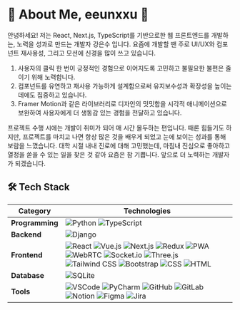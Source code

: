 

<!--
**eeunxxu/eeunxxu** is a ✨ _special_ ✨ repository because its `README.md` (this file) appears on your GitHub profile.

Here are some ideas to get you started:

- 🔭 I’m currently working on ...
- 🌱 I’m currently learning ...
- 👯 I’m looking to collaborate on ...
- 🤔 I’m looking for help with ...
- 💬 Ask me about ...
- 📫 How to reach me: ...
- 😄 Pronouns: ...
- ⚡ Fun fact: ...
-->

# 🌟 About Me, eeunxxu 🌟
안녕하세요! 저는 React, Next.js, TypeScript를 기반으로한 웹 프론트엔드를 개발하는, 노력을 성과로 만드는 개발자 강은수 입니다.
요즘에 개발할 땐 주로 UI/UX와 컴포넌트 재사용성, 그리고 모션에 신경을 많이 쓰고 있습니다.

1. 사용자의 클릭 한 번이 긍정적인 경험으로 이어지도록 고민하고 불필요한 불편은 줄이기 위해 노력합니다.
2. 컴포넌트를 유연하고 재사용 가능하게 설계함으로써 유지보수성과 확장성을 높이는 데에도 집중하고 있습니다.
3. Framer Motion과 같은 라이브러리로 디자인의 밋밋함을 시각적 애니메이션으로 보완하여 사용자에게 더 생동감 있는 경험을 전달하고 있습니다.

프로젝트 수행 시에는 개발이 취미가 되어 매 시간 몰두하는 편입니다. 때론 힘들기도 하지만, 프로젝트를 마치고 나면 항상 많은 것을 배우게 되었고 눈에 보이는 성과를 통해 보람을 느꼈습니다. 대학 시절 내내 진로에 대해 고민했는데, 마침내 진심으로 좋아하고 열정을 쏟을 수 있는 일을 찾은 것 같아 요즘은 참 기쁩니다.
앞으로 더 노력하는 개발자가 되겠습니다.



## 🛠️ Tech Stack

| **Category**       | **Technologies**                                     |
|---------------------|-----------------------------------------------------|
| **Programming**     | ![Python](https://img.shields.io/badge/Python-3776AB?style=for-the-badge&logo=python&logoColor=white) ![TypeScript](https://img.shields.io/badge/-TypeScript-3178C6?style=for-the-badge&logo=typescript&logoColor=white)| ![JavaScript](https://img.shields.io/badge/JavaScript-F7DF1E?style=for-the-badge&logo=javascript&logoColor=black) 
| **Backend**         | ![Django](https://img.shields.io/badge/Django-092E20?style=for-the-badge&logo=django&logoColor=white) |
| **Frontend**        | ![React](https://img.shields.io/badge/React-61DAFB?style=for-the-badge&logo=react&logoColor=black) ![Vue.js](https://img.shields.io/badge/Vue.js-4FC08D?style=for-the-badge&logo=vue.js&logoColor=white) ![Next.js](https://img.shields.io/badge/-Next.js-000000?style=for-the-badge&logo=nextdotjs&logoColor=white) ![Redux](https://img.shields.io/badge/-Redux-764ABC?style=for-the-badge&logo=redux&logoColor=white) ![PWA](https://img.shields.io/badge/-PWA-5A0FC8?style=for-the-badge&logo=pwa&logoColor=white) ![WebRTC](https://img.shields.io/badge/-WebRTC-333333?style=for-the-badge&logo=webrtc&logoColor=white) ![Socket.io](https://img.shields.io/badge/-Socket.io-010101?style=for-the-badge&logo=socketdotio&logoColor=white) ![Three.js](https://img.shields.io/badge/Three.js-000000?style=for-the-badge&logo=three.js&logoColor=white) ![Tailwind CSS](https://img.shields.io/badge/Tailwind%20CSS-38B2AC?style=for-the-badge&logo=tailwind-css&logoColor=white) ![Bootstrap](https://img.shields.io/badge/Bootstrap-7952B3?style=for-the-badge&logo=bootstrap&logoColor=white) ![CSS](https://img.shields.io/badge/CSS-1572B6?style=for-the-badge&logo=css3&logoColor=white) ![HTML](https://img.shields.io/badge/HTML-E34F26?style=for-the-badge&logo=html5&logoColor=white)  |
| **Database**        | ![SQLite](https://img.shields.io/badge/SQLite-003B57?style=for-the-badge&logo=sqlite&logoColor=white) |
| **Tools**           | ![VSCode](https://img.shields.io/badge/VS%20Code-007ACC?style=for-the-badge&logo=visualstudiocode&logoColor=white) ![PyCharm](https://img.shields.io/badge/PyCharm-000000?style=for-the-badge&logo=pycharm&logoColor=white) ![GitHub](https://img.shields.io/badge/GitHub-181717?style=for-the-badge&logo=github&logoColor=white) ![GitLab](https://img.shields.io/badge/-GitLab-FC6D26?style=for-the-badge&logo=gitlab&logoColor=white) ![Notion](https://img.shields.io/badge/Notion-000000?style=for-the-badge&logo=notion&logoColor=white) ![Figma](https://img.shields.io/badge/Figma-F24E1E?style=for-the-badge&logo=figma&logoColor=white) ![Jira](https://img.shields.io/badge/Jira-0052CC?style=for-the-badge&logo=Jira&logoColor=white)|

